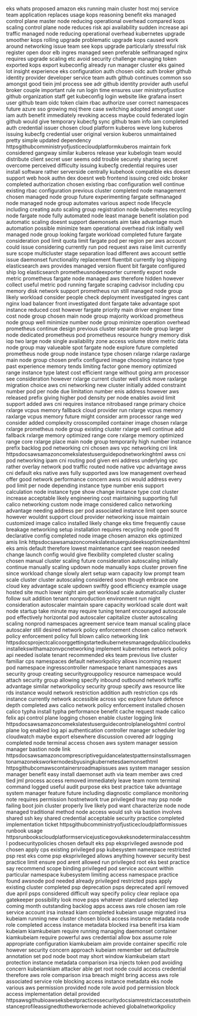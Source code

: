 eks whats proposed amazon eks running main cluster host moj service team application replaces usage kops reasoning benefit eks managed control plane master node reducing operational overhead compared kops scaling control plane node reduces risk api availability sudden increase api traffic managed node reducing operational overhead kubernetes upgrade smoother kops rolling upgrade problematic upgrade kops caused work around networking issue team see kops upgrade particularly stressful risk register open door elb ingres managed seen preferable selfmanaged nginx requires upgrade scaling etc avoid security challenge managing token exported kops export kubeconfig already run manager cluster eks gained lot insight experience eks configuration auth chosen oidc auth broker github identity provider developer service team auth github continues common sso amongst good tiein jml process see adr github identity provider auth useful broker couple important rule run login time ensures user ministryofjustice github organization staff get kubeconfig login website like grafana insert user github team oidc token claim rbac authorize user correct namespaces future azure sso growing moj there case switching adopted amongst user iam auth benefit immediately revoking access maybe could federated login github would give temporary kubecfg sync github team info iam completed auth credential issuer chosen cloud platform kuberos weve long kuberos issuing kubecfg credential user original version kuberos unmaintained pretty simple updated dependency httpsgithubcomministryofjusticecloudplatformkuberos maintain fork considered gangway similar kuberos release year kubelogin team would distribute client secret user seems odd trouble securely sharing secret overcome perceived difficulty issuing kubecfg credential requires user install software rather serverside centrally kubehook compatible eks doesnt support web hook authn dex doesnt web frontend issuing cred oidc broker completed authorization chosen existing rbac configuration well continue existing rbac configuration previous cluster completed node management chosen managed node group future experimenting fargate selfmanaged node managed node group automates various aspect node lifecycle including creating auto scaling group registration node kubernetes recycling node fargate node fully automated node least manage benefit isolation pod automatic scaling doesnt support daemonsets aim take advantage much automation possible minimize team operational overhead risk initially well managed node group looking fargate workload completed future fargate consideration pod limit quota limit fargate pod per region per aws account could issue considering currently run pod request aws raise limit currently sure scope multicluster stage separation load different aws account settle issue daemonset functionality replacement fluentbit currently log shipping elasticsearch aws provides managed version fluent bit fargate configured ship log elasticsearch prometheusnodeexporter currently export node metric prometheus fargate node managed aws therefore hidden however collect useful metric pod running fargate scraping cadvisor including cpu memory disk network support prometheus run still managed node group likely workload consider people check deployment investigated ingres cant nginx load balancer front investigated dont fargate take advantage spot instance reduced cost however fargate priority main driver engineer time cost node group chosen main node group majority workload prometheus node group well minimize number node group minimize operation overhead prometheus continue design previous cluster separate node group larger node dedicated prometheus pod prometheus resource hungry memory disk iop two large node single availability zone access volume store metric data node group may valueable spot fargate node explore future completed prometheus node group node instance type chosen rxlarge rxlarge raxlarge main node group chosen prefix configured image choosing instance type past experience memory tends limiting factor gone memory optimized range instance type latest cost efficient range without going arm processor see consideration however rxlarge current cluster well stick move raxlarge migration choice aws cni networking new cluster initially added constraint number pod per node due limitation number enis address however aws released prefix giving higher pod density per node enables avoid limit support added aws cni requires instance nitrobased range primary choice rxlarge vcpus memory fallback cloud provider run rxlarge vcpus memory raxlarge vcpus memory future might consider arm processor range wed consider added complexity crosscompiled container image chosen rxlarge rxlarge prometheus node group existing cluster rxlarge well continue add fallback rxlarge memory optimized range core rxlarge memory optimized range core rxlarge place main node group temporarily high number instance prefix backlog pod networking cni chosen aws vpc networking cni link httpsdocsawsamazoncomekslatestuserguidepodnetworkinghtml awss cni pod networking ipam cni routing pod given eni address underlying vpc rather overlay network pod traffic routed node native vpc advantage awss cni default eks native aws fully supported aws low management overhead offer good network performance concern awss cni would address every pod limit per node depending instance type number enis support calculation node instance type show change instance type cost cluster increase acceptable likely engineering cost maintaining supporting full calico networking custom node image considered calico networking advantage needing address per pod associated instance limit open source however wouldnt support cloud provider networking issue maintain customized image calico installed likely change eks time frequently cause breakage networking setup installation requires recycling node good fit declarative config completed node image chosen amazon eks optimized amis link httpsdocsawsamazoncomekslatestuserguideeksoptimizedamihtml eks amis default therefore lowest maintenance cant see reason needed change launch config would give flexibility completed cluster scaling chosen manual cluster scaling future consideration autoscaling initially continue manually scaling updown node manually kops cluster proven fine since workload change slowly alert setup warn capacity low prompt team scale cluster cluster autoscaling considered soon though embrace one cloud key advantage scale updown swiftly good efficiency example usage hosted site much lower night aim get workload scale automatically cluster follow suit addition tenant nonproduction environment run night consideration autoscaler maintain spare capacity workload scale dont wait node startup take minute may require tuning tenant encouraged autoscale pod effectively horizontal pod autoscaler capitalize cluster autoscaling scaling nonprod namespaces agreement service team manual scaling place autoscaler still desired network policy enforcement chosen calico network policy enforcement policy full blown calico networking link httpsdocsprojectcalicoorggettingstartedkubernetesmanagedpubliccloudeksinstallekswithamazonvpcnetworking implement kubernetes network policy api needed isolate tenant recommended eks team previous live cluster familiar cps namespaces default networkpolicy allows incoming request pod namespace ingresscontroller namespace tenant namespaces aws security group creating securitygrouppolicy resource namespace would attach security group allowing specify inbound outbound network traffic advantage similar networkpolicy security group specify aws resource like rds instance would network restriction addition auth restriction cps rds instance currently network accessible across vpc explore future defence depth completed aws calico network policy enforcement installed chosen calico typha install typha performance benefit cache request made calico felix api control plane logging chosen enable cluster logging link httpsdocsawsamazoncomekslatestuserguidecontrolplanelogshtml control plane log enabled log api authentication controller manager scheduler log cloudwatch maybe export elsewhere discussion covered adr logging completed node terminal access chosen aws system manager session manager bastion node link httpsdocsawsamazoncomprescriptiveguidancelatestpatternsinstallssmagentonamazoneksworkernodesbyusingkubernetesdaemonsethtml httpsgithubcomawscontainersroadmapissues aws system manager session manager benefit easy install daemonset auth via team member aws cred tied jml process access removed immediately leave team norm terminal command logged useful audit purpose eks best practice take advantage system manager feature future including diagnostic compliance monitoring note requires permission hostnetwork true privileged true may psp node failing boot join cluster properly live likely pod want characterize node node managed traditional method node access would ssh via bastion involves shared ssh key shared credential acceptable security practice completed implementation ticket httpsgithubcomministryofjusticecloudplatformissues runbook usage httpsrunbookscloudplatformservicejusticegovukeksnodeterminalaccesshtml podsecuritypolicies chosen default eks psp eksprivileged awsnode pod chosen apply cps existing privileged psp kubesystem namespace restricted psp rest eks come psp eksprivileged allows anything however security best practice limit ensure pod arent allowed run privileged root eks best practice say recommend scope binding privileged pod service account within particular namespace kubesystem limiting access namespace practice found awsnode pod needed already privileged restricted psps apply existing cluster completed psp deprecation psps deprecated april removed due april psps considered difficult way specify policy clear replace opa gatekeeper possibility look move psps whatever standard selected kep coming month outstanding backlog apps access aws role chosen iam role service account irsa instead kiam completed kubeiam usage migrated irsa kubeiam running new cluster chosen block access instance metadata node role completed access instance metadata blocked irsa benefit irsa kiam kubeiam kiamkubeiam require running managing daemonset container kiamkubeiam require powerful aws credential allow box assume role appropriate configuration kiamkubeiam aim provide container specific role however security concern approach kubeiam remember set defaultrole annotation set pod node boot may short window kiamkubeiam start protection instance metadata comparison irsa injects token pod avoiding concern kubeiamkiam attacker able get root node could access credential therefore aws role comparison irsa breach might bring access aws role associated service role blocking access instance metadata eks node various aws permission provided node role avoid pod permission block access implementation detail provided httpsawsgithubioawseksbestpracticessecuritydocsiamrestrictaccesstotheinstanceprofileassignedtotheworkernode achieved globalnetworkpolicy